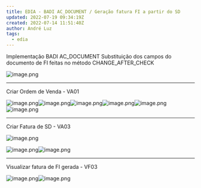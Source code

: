 ```yaml
---
title: EDIA - BADI AC_DOCUMENT / Geração fatura FI a partir do SD
updated: 2022-07-19 09:34:19Z
created: 2022-07-14 11:51:40Z
author: André Luz
tags:
  - edia
---
```


Implementação BADI AC_DOCUMENT
Substituição dos campos do documento de FI feitas no método CHANGE_AFTER_CHECK

![image.png](image-39.png)

* * *

Criar Ordem de Venda - VA01

![image.png](image-28.png)![image.png](image-38.png)![image.png](image-33.png)![image.png](image-29.png)![image.png](image-34.png)![image.png](image-30.png)

* * *

Criar Fatura de SD - VA03

![image.png](image-37.png)

![image.png](image-32.png)![image.png](image-36.png)

* * *

Visualizar fatura de FI gerada - VF03

![image.png](image-35.png)![image.png](image-31.png)